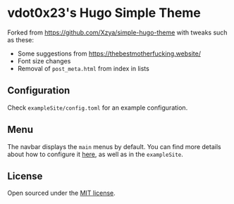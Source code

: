 # vdot0x23's Hugo Simple Theme

Forked from https://github.com/Xzya/simple-hugo-theme with tweaks such as these:
- Some suggestions from https://thebestmotherfucking.website/
- Font size changes
- Removal of `post_meta.html` from index in lists


## Configuration

Check `exampleSite/config.toml` for an example configuration.

## Menu

The navbar displays the `main` menus by default. You can find more details about how to configure it [here](https://gohugo.io/templates/menu-templates/), as well as in the `exampleSite`.

## License

Open sourced under the [MIT license](./LICENSE.md).

